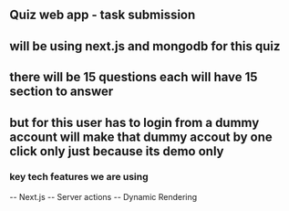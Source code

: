 

## Quiz web app - task submission

## will be using next.js and mongodb for this quiz

## there will be 15 questions each will have 15 section to answer 

## but for this user has to login from a dummy account will make that dummy accout by one click only just because its demo only

### key tech features we are using
-- Next.js
-- Server actions
-- Dynamic Rendering